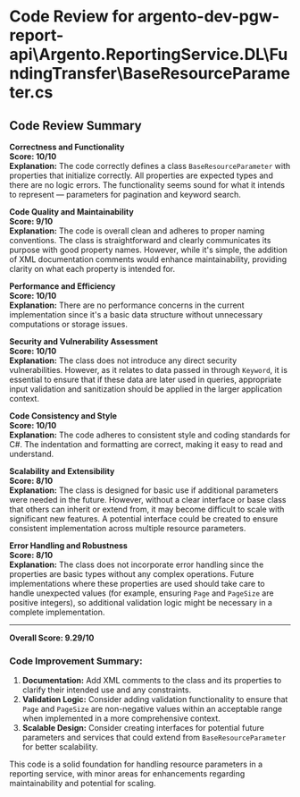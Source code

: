 # Code Review for argento-dev-pgw-report-api\Argento.ReportingService.DL\FundingTransfer\BaseResourceParameter.cs

## Code Review Summary

**Correctness and Functionality**  
**Score: 10/10**  
**Explanation:** The code correctly defines a class `BaseResourceParameter` with properties that initialize correctly. All properties are expected types and there are no logic errors. The functionality seems sound for what it intends to represent — parameters for pagination and keyword search.  

**Code Quality and Maintainability**  
**Score: 9/10**  
**Explanation:** The code is overall clean and adheres to proper naming conventions. The class is straightforward and clearly communicates its purpose with good property names. However, while it's simple, the addition of XML documentation comments would enhance maintainability, providing clarity on what each property is intended for.  

**Performance and Efficiency**  
**Score: 10/10**  
**Explanation:** There are no performance concerns in the current implementation since it's a basic data structure without unnecessary computations or storage issues.  

**Security and Vulnerability Assessment**  
**Score: 10/10**  
**Explanation:** The class does not introduce any direct security vulnerabilities. However, as it relates to data passed in through `Keyword`, it is essential to ensure that if these data are later used in queries, appropriate input validation and sanitization should be applied in the larger application context.

**Code Consistency and Style**  
**Score: 10/10**  
**Explanation:** The code adheres to consistent style and coding standards for C#. The indentation and formatting are correct, making it easy to read and understand.  

**Scalability and Extensibility**  
**Score: 8/10**  
**Explanation:** The class is designed for basic use if additional parameters were needed in the future. However, without a clear interface or base class that others can inherit or extend from, it may become difficult to scale with significant new features. A potential interface could be created to ensure consistent implementation across multiple resource parameters.  

**Error Handling and Robustness**  
**Score: 8/10**  
**Explanation:** The class does not incorporate error handling since the properties are basic types without any complex operations. Future implementations where these properties are used should take care to handle unexpected values (for example, ensuring `Page` and `PageSize` are positive integers), so additional validation logic might be necessary in a complete implementation.

---

**Overall Score: 9.29/10**

### Code Improvement Summary:
1. **Documentation:** Add XML comments to the class and its properties to clarify their intended use and any constraints.
2. **Validation Logic:** Consider adding validation functionality to ensure that `Page` and `PageSize` are non-negative values within an acceptable range when implemented in a more comprehensive context.
3. **Scalable Design:** Consider creating interfaces for potential future parameters and services that could extend from `BaseResourceParameter` for better scalability. 

This code is a solid foundation for handling resource parameters in a reporting service, with minor areas for enhancements regarding maintainability and potential for scaling.